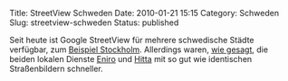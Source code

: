 Title: StreetView Schweden
Date: 2010-01-21 15:15
Category: Schweden
Slug: streetview-schweden
Status: published

Seit heute ist Google StreetView für mehrere schwedische Städte
verfügbar, zum [Beispiel
Stockholm](http://maps.google.se/?ie=UTF8&ll=59.362343,17.985774&spn=0,359.912109&z=14&layer=c&cbll=59.339668,18.038137&panoid=tjEnEDsi6Kiqw3C2qz8DhQ&cbp=12,222.8,,0,-1.33).
Allerdings waren, [wie
gesagt](http://www.fiket.de/2008/12/14/gatubild/), die beiden lokalen
Dienste [Eniro](http://kartor.eniro.se) und
[Hitta](http://www.hitta.se/gatubild/) mit so gut wie identischen
Straßenbildern schneller.

